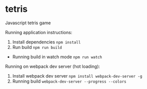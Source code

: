 # tetris
Javascript tetris game

Running application instructions:
1. Install dependencies `npm install`
2. Run build `npm run build`
  - Running build in watch mode `npm run watch`

Running on webpack dev server (hot loading):
1. Install webpack dev server `npm install webpack-dev-server -g`
2. Running build `webpack-dev-server --progress --colors`
